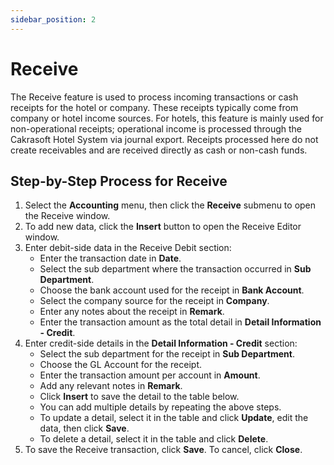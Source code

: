 ```yaml
---
sidebar_position: 2
---
```


# Receive

The Receive feature is used to process incoming transactions or cash receipts for the hotel or company. These receipts typically come from company or hotel income sources. For hotels, this feature is mainly used for non-operational receipts; operational income is processed through the Cakrasoft Hotel System via journal export. Receipts processed here do not create receivables and are received directly as cash or non-cash funds.

## Step-by-Step Process for Receive

1. Select the **Accounting** menu, then click the **Receive** submenu to open the Receive window.
2. To add new data, click the **Insert** button to open the Receive Editor window.
3. Enter debit-side data in the Receive Debit section:
   - Enter the transaction date in **Date**.
   - Select the sub department where the transaction occurred in **Sub Department**.
   - Choose the bank account used for the receipt in **Bank Account**.
   - Select the company source for the receipt in **Company**.
   - Enter any notes about the receipt in **Remark**.
   - Enter the transaction amount as the total detail in **Detail Information - Credit**.
4. Enter credit-side details in the **Detail Information - Credit** section:
   - Select the sub department for the receipt in **Sub Department**.
   - Choose the GL Account for the receipt.
   - Enter the transaction amount per account in **Amount**.
   - Add any relevant notes in **Remark**.
   - Click **Insert** to save the detail to the table below.
   - You can add multiple details by repeating the above steps.
   - To update a detail, select it in the table and click **Update**, edit the data, then click **Save**.
   - To delete a detail, select it in the table and click **Delete**.
5. To save the Receive transaction, click **Save**. To cancel, click **Close**.


